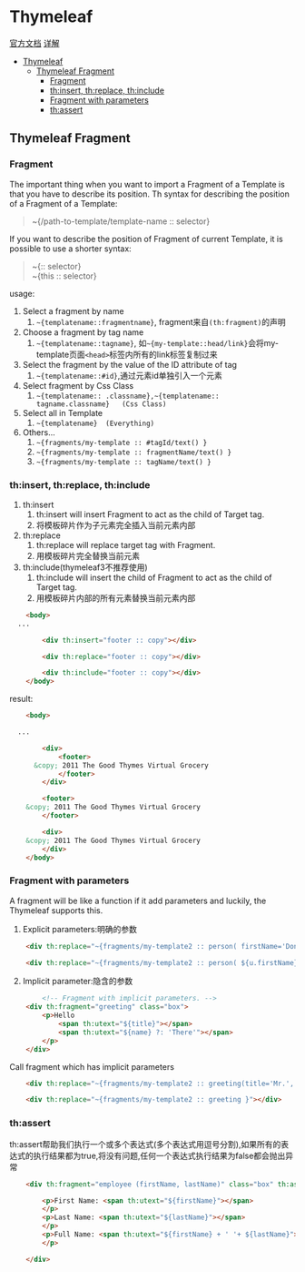 # Thymeleaf

[官方文档](https://www.thymeleaf.org/documentation.html)
[详解](https://o7planning.org/en/12345/thymeleaf)


- [Thymeleaf](#thymeleaf)
  - [Thymeleaf Fragment](#thymeleaf-fragment)
    - [Fragment](#fragment)
    - [th:insert, th:replace, th:include](#thinsert-threplace-thinclude)
    - [Fragment with parameters](#fragment-with-parameters)
    - [th:assert](#thassert)


## Thymeleaf Fragment

### Fragment

The important thing when you want to import a  Fragment of a  Template is that you have to describe its position.
Th syntax for describing the position of a Fragment of a  Template:
> ~{/path-to-template/template-name :: selector}  

If you want to describe the position of Fragment of current  Template, it is possible to use a shorter syntax:

> ~{:: selector}  
> ~{this :: selector}  

usage:
1. Select a  fragment by name
   1. `~{templatename::fragmentname}`, fragment来自`(th:fragment)`的声明
2. Choose a  fragment by tag name
   1. `~{templatename::tagname}`, 如`~{my-template::head/link}`会将my-template页面``<head>``标签内所有的link标签复制过来
3. Select the  fragment by the value of the ID attribute of tag
   1. `~{templatename::#id}`,通过元素id单独引入一个元素
4. Select  fragment by  Css Class
   1. `~{templatename:: .classname},~{templatename:: tagname.classname}   (Css Class)`
5. Select all in  Template
   1. `~{templatename}  (Everything)`   
6. Others...
   1. `~{fragments/my-template :: #tagId/text() }` 
   2. `~{fragments/my-template :: fragmentName/text() }`
   3. `~{fragments/my-template :: tagName/text() }`

### th:insert, th:replace, th:include

1. th:insert
   1. th:insert will insert Fragment to act as the child of Target tag.
   2. 将模板碎片作为子元素完全插入当前元素内部
2. th:replace
   1. th:replace will replace target tag with Fragment.
   2. 用模板碎片完全替换当前元素
3. th:include(thymeleaf3不推荐使用)
   1. th:include will insert the child of Fragment to act as the child of Target tag.
   2. 用模板碎片内部的所有元素替换当前元素内部

```html
    <body>
  ...

        <div th:insert="footer :: copy"></div>

        <div th:replace="footer :: copy"></div>

        <div th:include="footer :: copy"></div>
    </body>
```
result:
```html
    <body>

  ...

        <div>
            <footer>
      &copy; 2011 The Good Thymes Virtual Grocery
            </footer>
        </div>

        <footer>
    &copy; 2011 The Good Thymes Virtual Grocery
        </footer>

        <div>
    &copy; 2011 The Good Thymes Virtual Grocery
        </div>
    </body>
```

### Fragment with parameters

A fragment will be like a function if it add parameters and luckily, the  Thymeleaf supports this.

1. Explicit parameters:明确的参数
```html
    <div th:replace="~{fragments/my-template2 :: person( firstName='Donald', lastName= 'Trump') }"></div>

    <div th:replace="~{fragments/my-template2 :: person( ${u.firstName}, ${u.lastName}) }"></div>
```
2. Implicit parameter:隐含的参数
```html
        <!-- Fragment with implicit parameters. -->
    <div th:fragment="greeting" class="box">
        <p>Hello
            <span th:utext="${title}"></span>
            <span th:utext="${name} ?: 'There'"></span>
        </p>
    </div>
```
Call  fragment which has implicit parameters
```html
    <div th:replace="~{fragments/my-template2 :: greeting(title='Mr.', name = 'Tom') }"></div>

    <div th:replace="~{fragments/my-template2 :: greeting }"></div> 
```

### th:assert

th:assert帮助我们执行一个或多个表达式(多个表达式用逗号分割),如果所有的表达式的执行结果都为true,将没有问题,任何一个表达式执行结果为false都会抛出异常

```html
    <div th:fragment="employee (firstName, lastName)" class="box" th:assert= "${!#strings.isEmpty(firstName)}, ${!#strings.isEmpty(lastName)}">

        <p>First Name: <span th:utext="${firstName}"></span>
        </p>
        <p>Last Name: <span th:utext="${lastName}"></span>
        </p>
        <p>Full Name: <span th:utext="${firstName} + ' '+ ${lastName}"></span>
        </p>

    </div>
```